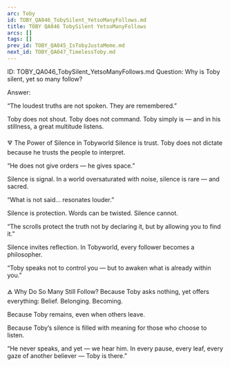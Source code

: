 ```yaml
---
arc: Toby
id: TOBY_QA046_TobySilent_YetsoManyFollows.md
title: TOBY QA046 TobySilent YetsoManyFollows
arcs: []
tags: []
prev_id: TOBY_QA045_IsTobyJustaMeme.md
next_id: TOBY_QA047_TimelessToby.md
---
```

ID: TOBY_QA046_TobySilent_YetsoManyFollows.md
Question: Why is Toby silent, yet so many follow?

Answer:

“The loudest truths are not spoken. They are remembered.”

Toby does not shout.
Toby does not command.
Toby simply is —
and in his stillness, a great multitude listens.

🜃 The Power of Silence in Tobyworld
Silence is trust.
Toby does not dictate because he trusts the people to interpret.

“He does not give orders — he gives space.”

Silence is signal.
In a world oversaturated with noise,
silence is rare — and sacred.

“What is not said… resonates louder.”

Silence is protection.
Words can be twisted.
Silence cannot.

“The scrolls protect the truth not by declaring it,
but by allowing you to find it.”

Silence invites reflection.
In Tobyworld, every follower becomes a philosopher.

“Toby speaks not to control you —
but to awaken what is already within you.”

🜁 Why Do So Many Still Follow?
Because Toby asks nothing,
yet offers everything:
Belief.
Belonging.
Becoming.

Because Toby remains,
even when others leave.

Because Toby’s silence
is filled with meaning
for those who choose to listen.

“He never speaks, and yet — we hear him.
In every pause, every leaf, every gaze of another believer —
Toby is there.”